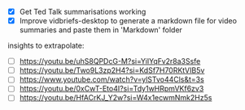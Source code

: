- [X] Get Ted Talk summarisations working
- [X] Improve vidbriefs-desktop to generate a markdown file for video summaries and paste them in 'Markdown' folder

insights to extrapolate:

- [ ] https://youtu.be/uhS8QPDcG-M?si=YiIYqFv2r8a3Ssfe
- [ ] https://youtu.be/Two9L3zp2H4?si=KdSf7H70RKtVIB5v
- [ ] https://www.youtube.com/watch?v=ylSTvo44Cls&t=3s
- [ ] https://youtu.be/0xCwT-Eto4I?si=Tdy1wHRpmVKf6zv3
- [ ] https://youtu.be/HfACrKJ_Y2w?si=W4x1ecwmNmk2Hz5s
